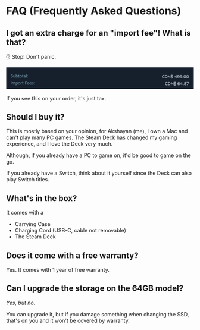 
# FAQ (Frequently Asked Questions)



## I got an extra charge for an "import fee"! What is that?
✋ Stop! Don't panic.

![Import Fees](https://raw.githubusercontent.com/AFHStudio/docs/main/docs/.vuepress/public/importfees.png)

If you see this on your order, it's just tax.










## Should I buy it?

This is mostly based on your opinion, for Akshayan (me), I own a Mac and can't play many PC games. The Steam Deck has changed my gaming experience, and I love the Deck very much. 

Although, if you already have a PC to game on, it'd be good to game on the go.

If you already have a Switch, think about it yourself since the Deck can also play Switch titles. 









## What's in the box?
 It comes with a 

- Carrying Case
- Charging Cord (USB-C, cable not removable)
- The Steam Deck







## Does it come with a free warranty?

Yes. It comes with 1 year of free warranty. 











## Can I upgrade the storage on the 64GB model?

*Yes, but no.*

You can upgrade it, but if you damage something when changing the SSD, that's on you and it won't be covered by warranty.

